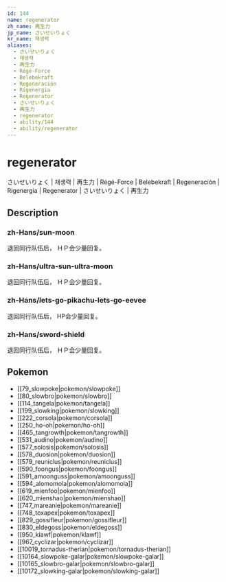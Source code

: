 ```yaml
---
id: 144
name: regenerator
zh_name: 再生力
jp_name: さいせいりょく
kr_name: 재생력
aliases:
  - さいせいりょく
  - 재생력
  - 再生力
  - Régé-Force
  - Belebekraft
  - Regeneración
  - Rigenergia
  - Regenerator
  - さいせいりょく
  - 再生力
  - regenerator
  - ability/144
  - ability/regenerator
---
```

# regenerator

さいせいりょく | 재생력 | 再生力 | Régé-Force | Belebekraft | Regeneración | Rigenergia | Regenerator | さいせいりょく | 再生力

## Description

### zh-Hans/sun-moon

退回同行队伍后，
ＨＰ会少量回复。

### zh-Hans/ultra-sun-ultra-moon

退回同行队伍后，
ＨＰ会少量回复。

### zh-Hans/lets-go-pikachu-lets-go-eevee

退回同行队伍后，
HP会少量回复。

### zh-Hans/sword-shield

退回同行队伍后，
ＨＰ会少量回复。

## Pokemon

- [[79_slowpoke|pokemon/slowpoke]]
- [[80_slowbro|pokemon/slowbro]]
- [[114_tangela|pokemon/tangela]]
- [[199_slowking|pokemon/slowking]]
- [[222_corsola|pokemon/corsola]]
- [[250_ho-oh|pokemon/ho-oh]]
- [[465_tangrowth|pokemon/tangrowth]]
- [[531_audino|pokemon/audino]]
- [[577_solosis|pokemon/solosis]]
- [[578_duosion|pokemon/duosion]]
- [[579_reuniclus|pokemon/reuniclus]]
- [[590_foongus|pokemon/foongus]]
- [[591_amoonguss|pokemon/amoonguss]]
- [[594_alomomola|pokemon/alomomola]]
- [[619_mienfoo|pokemon/mienfoo]]
- [[620_mienshao|pokemon/mienshao]]
- [[747_mareanie|pokemon/mareanie]]
- [[748_toxapex|pokemon/toxapex]]
- [[829_gossifleur|pokemon/gossifleur]]
- [[830_eldegoss|pokemon/eldegoss]]
- [[950_klawf|pokemon/klawf]]
- [[967_cyclizar|pokemon/cyclizar]]
- [[10019_tornadus-therian|pokemon/tornadus-therian]]
- [[10164_slowpoke-galar|pokemon/slowpoke-galar]]
- [[10165_slowbro-galar|pokemon/slowbro-galar]]
- [[10172_slowking-galar|pokemon/slowking-galar]]

